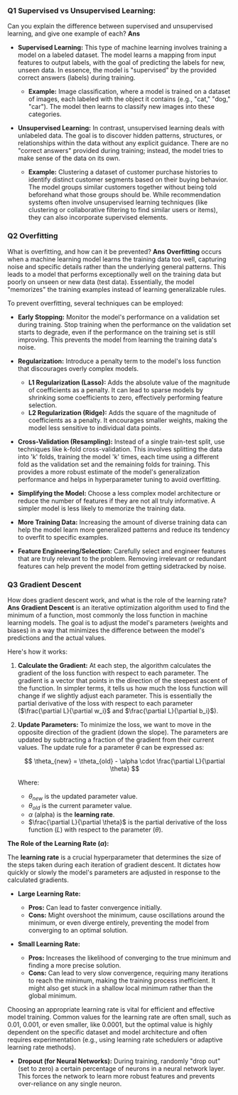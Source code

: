 ### Q1 Supervised vs Unsupervised Learning:
Can you explain the difference between supervised and unsupervised learning, and give one example of each?
**Ans**
* **Supervised Learning:** This type of machine learning involves training a model on a labeled dataset. The model learns a mapping from input features to output labels, with the goal of predicting the labels for new, unseen data. In essence, the model is "supervised" by the provided correct answers (labels) during training.
    * **Example:** Image classification, where a model is trained on a dataset of images, each labeled with the object it contains (e.g., "cat," "dog," "car"). The model then learns to classify new images into these categories.

* **Unsupervised Learning:** In contrast, unsupervised learning deals with unlabeled data. The goal is to discover hidden patterns, structures, or relationships within the data without any explicit guidance. There are no "correct answers" provided during training; instead, the model tries to make sense of the data on its own.
    * **Example:** Clustering a dataset of customer purchase histories to identify distinct customer segments based on their buying behavior. The model groups similar customers together without being told beforehand what those groups should be. While recommendation systems often involve unsupervised learning techniques (like clustering or collaborative filtering to find similar users or items), they can also incorporate supervised elements.
### Q2 Overfitting

What is overfitting, and how can it be prevented?
**Ans**
**Overfitting** occurs when a machine learning model learns the training data too well, capturing noise and specific details rather than the underlying general patterns. This leads to a model that performs exceptionally well on the training data but poorly on unseen or new data (test data). Essentially, the model "memorizes" the training examples instead of learning generalizable rules.

To prevent overfitting, several techniques can be employed:

* **Early Stopping:** Monitor the model's performance on a validation set during training. Stop training when the performance on the validation set starts to degrade, even if the performance on the training set is still improving. This prevents the model from learning the training data's noise.

* **Regularization:** Introduce a penalty term to the model's loss function that discourages overly complex models.
    * **L1 Regularization (Lasso):** Adds the absolute value of the magnitude of coefficients as a penalty. It can lead to sparse models by shrinking some coefficients to zero, effectively performing feature selection.
    * **L2 Regularization (Ridge):** Adds the square of the magnitude of coefficients as a penalty. It encourages smaller weights, making the model less sensitive to individual data points.

* **Cross-Validation (Resampling):** Instead of a single train-test split, use techniques like k-fold cross-validation. This involves splitting the data into 'k' folds, training the model 'k' times, each time using a different fold as the validation set and the remaining folds for training. This provides a more robust estimate of the model's generalization performance and helps in hyperparameter tuning to avoid overfitting.

* **Simplifying the Model:** Choose a less complex model architecture or reduce the number of features if they are not all truly informative. A simpler model is less likely to memorize the training data.

* **More Training Data:** Increasing the amount of diverse training data can help the model learn more generalized patterns and reduce its tendency to overfit to specific examples.

* **Feature Engineering/Selection:** Carefully select and engineer features that are truly relevant to the problem. Removing irrelevant or redundant features can help prevent the model from getting sidetracked by noise.

### Q3 Gradient Descent

How does gradient descent work, and what is the role of the learning rate?
**Ans**
**Gradient Descent** is an iterative optimization algorithm used to find the minimum of a function, most commonly the loss function in machine learning models. The goal is to adjust the model's parameters (weights and biases) in a way that minimizes the difference between the model's predictions and the actual values.

Here's how it works:

1.  **Calculate the Gradient:** At each step, the algorithm calculates the gradient of the loss function with respect to each parameter. The gradient is a vector that points in the direction of the steepest ascent of the function. In simpler terms, it tells us how much the loss function will change if we slightly adjust each parameter. This is essentially the partial derivative of the loss with respect to each parameter ($\frac{\partial L}{\partial w_i}$ and $\frac{\partial L}{\partial b_i}$).

2.  **Update Parameters:** To minimize the loss, we want to move in the opposite direction of the gradient (down the slope). The parameters are updated by subtracting a fraction of the gradient from their current values. The update rule for a parameter $\theta$ can be expressed as:

    $$ \theta_{new} = \theta_{old} - \alpha \cdot \frac{\partial L}{\partial \theta} $$

    Where:
    * $\theta_{new}$ is the updated parameter value.
    * $\theta_{old}$ is the current parameter value.
    * $\alpha$ (alpha) is the **learning rate**.
    * $\frac{\partial L}{\partial \theta}$ is the partial derivative of the loss function ($L$) with respect to the parameter ($\theta$).

**The Role of the Learning Rate ($\alpha$):**

The **learning rate** is a crucial hyperparameter that determines the size of the steps taken during each iteration of gradient descent. It dictates how quickly or slowly the model's parameters are adjusted in response to the calculated gradients.

* **Large Learning Rate:**
    * **Pros:** Can lead to faster convergence initially.
    * **Cons:** Might overshoot the minimum, cause oscillations around the minimum, or even diverge entirely, preventing the model from converging to an optimal solution.

* **Small Learning Rate:**
    * **Pros:** Increases the likelihood of converging to the true minimum and finding a more precise solution.
    * **Cons:** Can lead to very slow convergence, requiring many iterations to reach the minimum, making the training process inefficient. It might also get stuck in a shallow local minimum rather than the global minimum.

Choosing an appropriate learning rate is vital for efficient and effective model training. Common values for the learning rate are often small, such as $0.01$, $0.001$, or even smaller, like $0.0001$, but the optimal value is highly dependent on the specific dataset and model architecture and often requires experimentation (e.g., using learning rate schedulers or adaptive learning rate methods).

* **Dropout (for Neural Networks):** During training, randomly "drop out" (set to zero) a certain percentage of neurons in a neural network layer. This forces the network to learn more robust features and prevents over-reliance on any single neuron.
